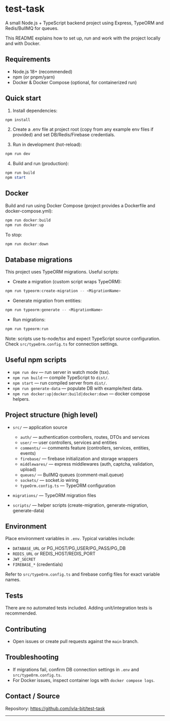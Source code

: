 # test-task

A small Node.js + TypeScript backend project using Express, TypeORM and Redis/BullMQ for queues.

This README explains how to set up, run and work with the project locally and with Docker.

## Requirements

- Node.js 18+ (recommended)
- npm (or pnpm/yarn)
- Docker & Docker Compose (optional, for containerized run)

## Quick start

1. Install dependencies:

```powershell
npm install
```

2. Create a .env file at project root (copy from any example env files if provided) and set DB/Redis/Firebase credentials.

3. Run in development (hot-reload):

```powershell
npm run dev
```

4. Build and run (production):

```powershell
npm run build
npm start
```

## Docker

Build and run using Docker Compose (project provides a Dockerfile and docker-compose.yml):

```powershell
npm run docker:build
npm run docker:up
```

To stop:

```powershell
npm run docker:down
```

## Database migrations

This project uses TypeORM migrations. Useful scripts:

- Create a migration (custom script wraps TypeORM):

```powershell
npm run typeorm:create-migration -- <MigrationName>
```

- Generate migration from entities:

```powershell
npm run typeorm:generate -- <MigrationName>
```

- Run migrations:

```powershell
npm run typeorm:run
```

Note: scripts use ts-node/tsx and expect TypeScript source configuration. Check `src/typeOrm.config.ts` for connection settings.

## Useful npm scripts

- `npm run dev` — run server in watch mode (tsx).
- `npm run build` — compile TypeScript to `dist/`.
- `npm start` — run compiled server from `dist/`.
- `npm run generate-data` — populate DB with example/test data.
- `npm run docker:up|docker:build|docker:down` — docker compose helpers.

## Project structure (high level)

- `src/` — application source

  - `auth/` — authentication controllers, routes, DTOs and services
  - `user/` — user controllers, services and entities
  - `comments/` — comments feature (controllers, services, entities, events)
  - `firebase/` — firebase initialization and storage wrappers
  - `middlewares/` — express middlewares (auth, captcha, validation, upload)
  - `queues/` — BullMQ queues (comment-mail.queue)
  - `sockets/` — socket.io wiring
  - `typeOrm.config.ts` — TypeORM configuration

- `migrations/` — TypeORM migration files
- `scripts/` — helper scripts (create-migration, generate-migration, generate-data)

## Environment

Place environment variables in `.env`. Typical variables include:

- `DATABASE_URL` or PG_HOST/PG_USER/PG_PASS/PG_DB
- `REDIS_URL` or REDIS_HOST/REDIS_PORT
- `JWT_SECRET`
- `FIREBASE_*` (credentials)

Refer to `src/typeOrm.config.ts` and firebase config files for exact variable names.

## Tests

There are no automated tests included. Adding unit/integration tests is recommended.

## Contributing

- Open issues or create pull requests against the `main` branch.

## Troubleshooting

- If migrations fail, confirm DB connection settings in `.env` and `src/typeOrm.config.ts`.
- For Docker issues, inspect container logs with `docker compose logs`.

## Contact / Source

Repository: https://github.com/ivla-bit/test-task

---
